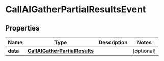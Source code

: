 

# CallAIGatherPartialResultsEvent


## Properties

| Name | Type | Description | Notes |
|------------ | ------------- | ------------- | -------------|
|**data** | [**CallAIGatherPartialResults**](CallAIGatherPartialResults.md) |  |  [optional] |




